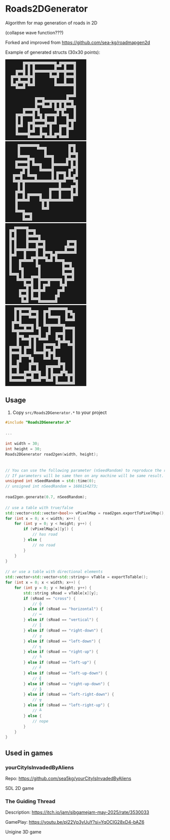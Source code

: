 # Roads2DGenerator

Algorithm for map generation of roads in 2D

(collapse wave function???)

Forked and improved from https://github.com/sea-kg/roadmapgen2d

Example of generated structs (30x30 points):



![example1.png](https://github.com/sea-kg/Roads2DGenerator/blob/main/images/example1.png?raw=true)
![example2.png](https://github.com/sea-kg/Roads2DGenerator/blob/main/images/example2.png?raw=true)
![example3.png](https://github.com/sea-kg/Roads2DGenerator/blob/main/images/example3.png?raw=true)
![example4.png](https://github.com/sea-kg/Roads2DGenerator/blob/main/images/example4.png?raw=true)


## Usage

1. Copy `src/Roads2DGenerator.*` to your project

```cpp
#include "Roads2DGenerator.h"

...

int width = 30;
int height = 30;
Roads2DGenerator road2gen(width, height);


// You can use the following parameter (nSeedRandom) to reproduce the results.
// If parameters will be same then on any machine will be same result.
unsigned int nSeedRandom = std::time(0);
// unsigned int nSeedRandom = 1686154273;

road2gen.generate(0.7, nSeedRandom);

// use a table with true/false
std::vector<std::vector<bool>> vPixelMap = road2gen.exportToPixelMap();
for (int x = 0; x < width; x++) {
    for (int y = 0; y < height; y++) {
        if (vPixelMap[x][y]) {
            // has road
        } else {
            // no road
        }
    }
}

// or use a table with directional elements
std::vector<std::vector<std::string>> vTable = exportToTable();
for (int x = 0; x < width; x++) {
    for (int y = 0; y < height; y++) {
        std::string sRoad = vTable[x][y];
        if (sRoad == "cross") {
            // ╬
        } else if (sRoad == "horizontal") {
            // ═
        } else if (sRoad == "vertical") {
            // ║
        } else if (sRoad == "right-down") {
            // ╔
        } else if (sRoad == "left-down") {
            // ╗
        } else if (sRoad == "right-up") {
            // ╚
        } else if (sRoad == "left-up") {
            // ╝
        } else if (sRoad == "left-up-down") {
            // ╣
        } else if (sRoad == "right-up-down") {
            // ╠
        } else if (sRoad == "left-right-down") {
            // ╦
        } else if (sRoad == "left-right-up") {
            // ╩
        } else {
            // nope
        }
    }
}

```

## Used in games

### yourCityIsInvadedByAliens

Repo: https://github.com/sea5kg/yourCityIsInvadedByAliens

SDL 2D game

### The Guiding Thread

Description: https://itch.io/jam/sibgamejam-may-2025/rate/3530033

GamePlay: https://youtu.be/pl22Vp3yUuY?si=YqOClG28xD4-bAZ6

Unigine 3D game

